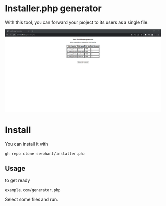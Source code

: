 # Installer.php generator

With this tool, you can forward your project to its users as a single file.

![Screenshot](https://raw.githubusercontent.com/serohant/serohant/main/installer.php/generator.png)

# Install

You can install it with

    gh repo clone serohant/installer.php

## Usage
to get ready

    example.com/generator.php
      
Select some files and run.
